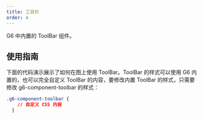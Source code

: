 ```yaml
---
title: 工具栏
order: 4
---
```


G6 中内置的 ToolBar 组件。

## 使用指南

下面的代码演示展示了如何在图上使用 ToolBar。ToolBar 的样式可以使用 G6 内置的，也可以完全自定义 ToolBar 的内容，要修改内置 ToolBar 的样式，只需要修改 g6-component-toolbar 的样式：

```css
.g6-component-toolbar {
    // 自定义 CSS 内容
  }
```
